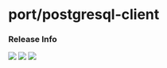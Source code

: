 # port/postgresql-client

### Release Info
[![](https://images.microbadger.com/badges/version/port/postgresql-client.svg)](http://microbadger.com/images/port/postgresql-client "Image info @ microbadger.com")
[![](https://images.microbadger.com/badges/image/port/postgresql-client.svg)](http://microbadger.com/images/port/postgresql-client "Image info @ microbadger.com")
[![](https://images.microbadger.com/badges/commit/port/postgresql-client.svg)](http://microbadger.com/images/port/postgresql-client "Image info @ microbadger.com")
